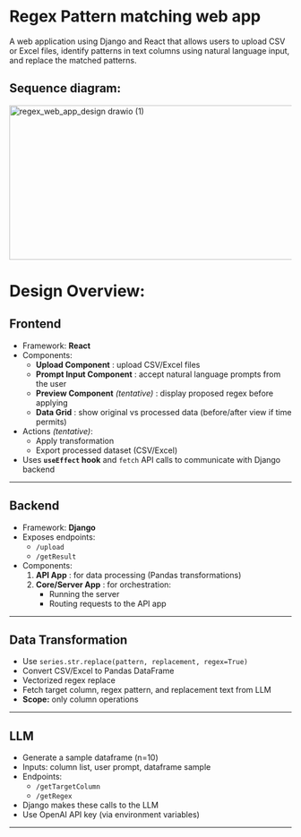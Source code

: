 # Regex Pattern matching web app
A web application using Django and React that allows users to upload CSV or Excel files, identify patterns in text columns using natural language input, and replace the matched patterns.

Sequence diagram: </br>
---
<img width="681" height="276" alt="regex_web_app_design drawio (1)" src="https://github.com/user-attachments/assets/8ffb2f57-9dec-43d7-8f5e-89fd7fa212a5" />


# Design Overview:

## Frontend
- Framework: **React**
- Components:
  - **Upload Component** : upload CSV/Excel files
  - **Prompt Input Component** : accept natural language prompts from the user
  - **Preview Component** *(tentative)* : display proposed regex before applying
  - **Data Grid** : show original vs processed data (before/after view if time permits)
- Actions *(tentative)*:
  - Apply transformation
  - Export processed dataset (CSV/Excel)
- Uses **`useEffect` hook** and `fetch` API calls to communicate with Django backend

---

## Backend
- Framework: **Django**
- Exposes endpoints:
  - `/upload`
  - `/getResult`
- Components:
  1. **API App** : for data processing (Pandas transformations)
  2. **Core/Server App** : for orchestration:
     - Running the server
     - Routing requests to the API app

---

## Data Transformation
- Use `series.str.replace(pattern, replacement, regex=True)`
- Convert CSV/Excel to Pandas DataFrame
- Vectorized regex replace
- Fetch target column, regex pattern, and replacement text from LLM
- **Scope:** only column operations

---

## LLM
- Generate a sample dataframe (n=10)
- Inputs: column list, user prompt, dataframe sample
- Endpoints:
  - `/getTargetColumn`
  - `/getRegex`
- Django makes these calls to the LLM
- Use OpenAI API key (via environment variables)

---


